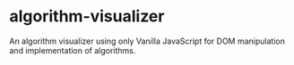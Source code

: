 # algorithm-visualizer
An algorithm visualizer using only Vanilla JavaScript for DOM manipulation and implementation of algorithms.
